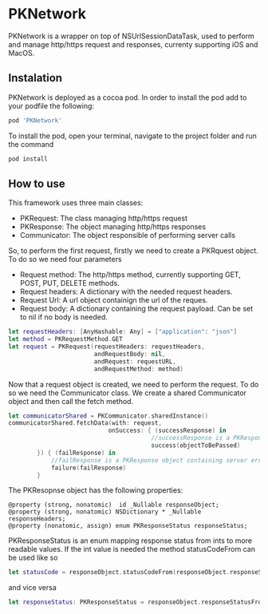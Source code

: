 # PKNetwork

PKNetwork is a wrapper on top of NSUrlSessionDataTask, used to perform and manage http/https request and responses, currenty supporting iOS and MacOS.

## Instalation

PKNetwork is deployed as a cocoa pod. In order to install the pod add to your podfile the following: 
```Ruby
pod 'PKNetwork'
```
To install the pod, open your terminal, navigate to the project folder and run the command
```Ruby
pod install
```

## How to use

This framework uses three main classes:
*  PKRequest: The class managing http/https request
*  PKResponse: The object managing http/https responses
*  Communicator: The object responsible of performing server calls  

So, to perform the first request, firstly we need to create a PKRquest object. To do so we need four parameters
* Request method: The http/https method, currently supporting GET, POST, PUT, DELETE methods.
* Request headers: A dictionary with the needed request headers.
* Request Url: A url object containign the url of the reques.
* Request body: A dictionary containing the request payload. Can be set to nil if no body is needed.

```Swift
let requestHeaders: [AnyHashable: Any] = ["application": "json"]
let method = PKRequestMethod.GET
let request = PKRequest(requestHeaders: requestHeaders,
                        andRequestBody: nil, 
                        andRequest: requestURL, 
                        andRequestMethod: method)
```

Now that a request object is created, we need to perform the request. To do so we need the Communicator class. We create a shared Communicator object and then call the fetch method.

```Swift
let communicatorShared = PKCommunicator.sharedInstance()
communicatorShared.fetchData(with: request,
                            onSuccess: { (successResponse) in
                                        //successResponse is a PKResponse object, containing server response data. We perform any data manipulations needed and passed the object to the callback.
                                        success(objectToBePassed)
        }) { (failResponse) in
            //failResponse is a PKResponse object containing server error response data.
            failure(failResponse)
        }
```

The PKResopnse object has the following properties:
``` objective c
@property (strong, nonatomic)  id _Nullable responseObject;
@property (strong, nonatomic) NSDictionary * _Nullable responseHeaders;
@property (nonatomic, assign) enum PKResponseStatus responseStatus;
```

PKResponseStatus is an enum mapping response status from ints to more readable values. If the int value is needed the method statusCodeFrom can be used like so
```Swift
let statusCode = responseObject.statusCodeFrom(responseObject.responseStatus)
```
and vice versa

```Swift
let responseStatus: PKResponseStatus = responseObject.responseStatusFromCode(@200)//Or any other status code needed.
```

